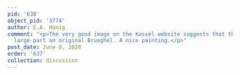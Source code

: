```yaml
---
pid: '638'
object_pid: '3774'
author: E.A. Honig
comment: "<p>The very good image on the Kassel website suggests that this is in some
  large part an original Brueghel. A nice painting.</p>"
post_date: June 9, 2020
order: '637'
collection: discussion
---
```

